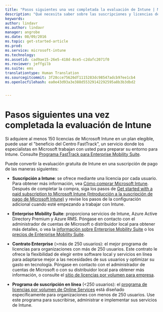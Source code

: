 ```yaml
---
title: "Pasos siguientes una vez completada la evaluación de Intune | Microsoft Intune"
description: "Qué necesita saber sobre las suscripciones y licencias después de configurar la evaluación gratuita de 30 días de Intune"
keywords: 
author: lindavr
ms.author: lindavr
manager: angrobe
ms.date: 08/09/2016
ms.topic: get-started-article
ms.prod: 
ms.service: microsoft-intune
ms.technology: 
ms.assetid: cad9ae15-26e5-418d-8ce5-c2dafc2071f0
ms.reviewer: jeffgilb
ms.suite: ems
translationtype: Human Translation
ms.sourcegitcommit: 3f28cce75626df1115283dc98547adcb97ee1cb4
ms.openlocfilehash: ea0e43d93a3e388d55329142292595a8b3b3dbd2


---
```


# <a name="next-steps-after-your-intune-evaluation-is-completed"></a>Pasos siguientes una vez completada la evaluación de Intune
Si adquiere al menos 150 licencias de Microsoft Intune en un plan elegible, puede usar el "beneficio del Centro FastTrack", un servicio donde los especialistas en Microsoft trabajan con usted para preparar su entorno para Intune. Consulte [Programa FastTrack para Enterprise Mobility Suite](https://docs.microsoft.com/enterprise-mobility/Solutions/fasttrack-center-benefit-for-enterprise-mobility-suite-ems).

Puede convertir la evaluación gratuita de Intune en una suscripción de pago de las maneras siguientes:

-   **Suscripción a Intune**: se ofrece mediante una licencia por cada usuario. Para obtener más información, vea [Cómo comprar Microsoft Intune](http://www.microsoft.com/en-us/server-cloud/products/microsoft-intune/Purchasing.aspx). Después de completar la compra, siga los pasos de [Get started with a paid subscription to Microsoft Intune (Introducción a la suscripción de pago de Microsoft Intune)](/intune/get-started/start-with-a-paid-subscription-to-microsoft-intune) y revise los pasos de la configuración adicional cuando esté empezando a trabajar con Intune.

-   **Enterprise Mobility Suite**: proporciona servicios de Intune, Azure Active Directory Premium y Azure RMS. Póngase en contacto con el administrador de cuentas de Microsoft o distribuidor local para obtener más detalles, o vea la [información sobre Enterprise Mobility Suite](https://www.microsoft.com/en-us/server-cloud/enterprise-mobility/overview.aspx) o los [precios de Enterprise Mobility Suite](http://www.microsoft.com/en-us/server-cloud/products/enterprise-mobility-suite/Purchasing.aspx).

-   **Contrato Enterprise** (&gt;más de 250 usuarios): el mejor programa de licencias para organizaciones con más de 250 usuarios. Este contrato le ofrece la flexibilidad de elegir entre software local y servicios en línea para adaptarse mejor a las necesidades de sus usuarios y optimizar su gasto en tecnología. Póngase en contacto con el administrador de cuentas de Microsoft o con su distribuidor local para obtener más información, o consulte el [sitio de licencias por volumen para empresa](http://www.microsoft.com/licensing/licensing-options/enterprise.aspx).

-   **Programa de suscripción en línea** (&lt;250 usuarios): el [programa de licencias por volumen de Online Services](http://www.microsoft.com/licensing/online-services/default.aspx) está diseñado específicamente para organizaciones con menos de 250 usuarios. Use este programa para suscribirse, administrar e implementar sus servicios de Intune.



<!--HONumber=Nov16_HO3-->



